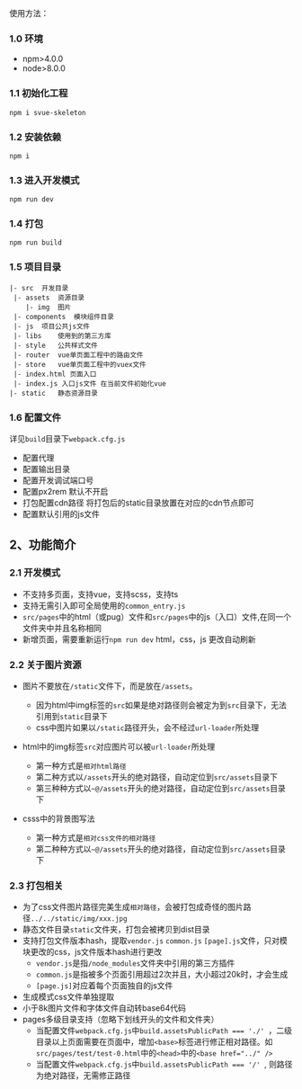 使用方法：

### 1.0 环境 
- npm>4.0.0  
- node>8.0.0 

### 1.1 初始化工程
```
npm i svue-skeleton
```

### 1.2 安装依赖
```
npm i
```
### 1.3 进入开发模式
```
npm run dev
```

### 1.4 打包
```
npm run build
```

### 1.5 项目目录
```
|- src	开发目录
 |- assets	资源目录
	|- img 	图片
 |- components	模块组件目录
 |- js	项目公共js文件
 |- libs	使用到的第三方库
 |- style	公共样式文件
 |- router	vue单页面工程中的路由文件
 |- store	vue单页面工程中的vuex文件
 |- index.html 页面入口
 |- index.js 入口js文件 在当前文件初始化vue
|- static	静态资源目录
```
### 1.6 配置文件
详见`build`目录下`webpack.cfg.js`
- 配置代理
- 配置输出目录
- 配置开发调试端口号
- 配置px2rem 默认不开启
- 打包配置cdn路径 将打包后的static目录放置在对应的cdn节点即可
- 配置默认引用的js文件

## 2、功能简介
### 2.1 开发模式
- 不支持多页面，支持vue，支持scss，支持ts
- 支持无需引入即可全局使用的`common_entry.js`
- `src/pages`中的html（或pug）文件和`src/pages`中的js（入口）文件,在同一个文件夹中并且名称相同
- 新增页面，需要重新运行`npm run dev` html，css，js 更改自动刷新

### 2.2 关于图片资源
- 图片不要放在`/static`文件下，而是放在`/assets`。
  - 因为html中img标签的`src`如果是绝对路径则会被定为到`src`目录下，无法引用到`static`目录下
  - css中图片如果以`/static`路径开头，会不经过`url-loader`所处理

- html中的img标签`src`对应图片可以被`url-loader`所处理
  - 第一种方式是`相对html路径`
  - 第二种方式以`/assets`开头的绝对路径，自动定位到`src/assets`目录下
  - 第三种种方式以`~@/assets`开头的绝对路径，自动定位到`src/assets`目录下

- csss中的背景图写法
  - 第一种方式是`相对css文件的相对路径`
  - 第二种种方式以`~@/assets`开头的绝对路径，自动定位到`src/assets`目录下

### 2.3 打包相关
- 为了css文件图片路径完美生成`相对路径`，会被打包成奇怪的图片路径`../../static/img/xxx.jpg`
- 静态文件目录`static`文件夹，打包会被拷贝到dist目录
- 支持打包文件版本hash，提取`vendor.js` `common.js` `[page].js`文件，只对模块更改的css，js文件版本hash进行更改
  - `vendor.js`是指`/node_modules`文件夹中引用的第三方插件
  - `common.js`是指被多个页面引用超过2次并且，大小超过20k时，才会生成
  - `[page.js]`对应着每个页面独自的js文件 
- 生成模式css文件单独提取
- 小于8k图片文件和字体文件自动转base64代码
- pages多级目录支持（忽略下划线开头的文件和文件夹）
  - 当配置文件`webpack.cfg.js`中`build.assetsPublicPath === './' `，二级目录以上页面需要在页面中，增加`<base>`标签进行修正相对路径。如`src/pages/test/test-0.html`中的`<head>`中的`<base href="../" />`
  - 当配置文件`webpack.cfg.js`中`build.assetsPublicPath === '/' `, 则路径为绝对路径，无需修正路径
